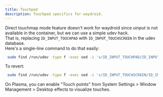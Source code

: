 ```yaml
---
title: Touchpad
description: Touchpad specifics for waydroid.
---
```

Direct touchmap mode feature doesn't work for waydroid since uinput is not available in the container, but we can use a simple udev hack.  
That  is, replacing `ID_INPUT_TOUCHPAD` with `ID_INPUT_TOUCHSCREEN` in the udev database.  
Here's a single-line command to do that easily:
```bash
 sudo find /run/udev -type f -exec sed -i 's/ID_INPUT_TOUCHPAD/ID_INPUT_TOUCHSCREEN/g' {} \;
```
To revert:
```bash
 sudo find /run/udev -type f -exec sed -i 's/ID_INPUT_TOUCHSCREEN/ID_INPUT_TOUCHPAD/g' {} \;
```
On Plasma, you can enable "Touch points" from System Settings > Window Management > Desktop effects to visualize touches.
